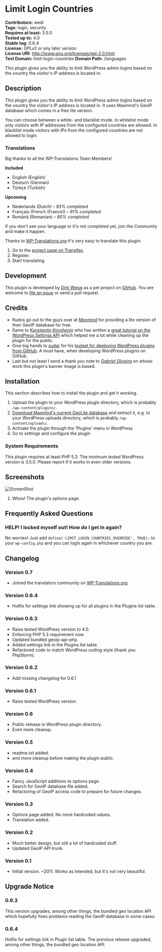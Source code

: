 # Limit Login Countries #
**Contributors:** wedi   
**Tags:** login, security   
**Requires at least:** 3.5.0   
**Tested up to:** 4.0   
**Stable tag:** 0.6.4   
**License:** GPLv2 or any later version   
**License URI:** http://www.gnu.org/licenses/gpl-2.0.html   
**Text Domain:** limit-login-countries
**Domain Path:** /languages

This plugin gives you the ability to limit WordPress admin logins based on the country the visitor's IP address is located in.


## Description ##
This plugin gives you the ability to limit WordPress admin logins based on the country the visitor's IP address is located in. It uses Maxmind's GeoIP database which comes in a free lite version.

You can choose between a white- and blacklist mode. In whitelist mode only visitors with IP addresses from the configured countries are allowed. In blacklist mode visitors with IPs from the configured countries are not allowed to login.


### Translations ###
Big thanks to all the WP-Translations Team Members!

**Included**

* English (English)
* Deutsch (German)
* Türkçe (Turkish)

**Upcoming**

* Nederlands (Dutch) – *93% completed*
* Français (French (France)) – *91% completed*
* Română (Romanian) – *80% completed*

If you don't see your language or it's not completed yet, join the Community and make it happen.

Thanks to [WP-Translations.org](http://wp-translations.org) it's very easy to translate this plugin:

  1. Go to the [project page on Transifex](https://www.transifex.com/projects/p/limit-login-countries/).
  2. Register.
  3. Start translating.


## Development ##
This plugin is developed by [Dirk Weise](http://www.dirk-weise.de) as a pet project on [GitHub](https://github.com/wedi/limit-login-countries). You are welcome to [file an issue](https://github.com/wedi/limit-login-countries/issues) or send a pull request.


## Credits ##
* Kudos go out to the guys over at [*Maxmind*](https://www.maxmind.com/) for providing a lite version of their GeoIP database for free.
* Same to [*Konstantin Kovshenin*](http://kovshenin.com/) who has written a [great tutorial on the WordPress Settings API](http://kovshenin.com/2012/the-wordpress-settings-api/) which helped me a lot while cleaning up the plugin for the public.
* Give big hands to [sudar](http://sudarmuthu.com) for his [toolset for deploying WordPress plugins from GitHub](https://github.com/sudar/wp-plugin-in-github). A must have, when developing WordPress plugins on GitHub.
* Last but not least I send a thank you note to [*Gabriel Oliveira*](http://think0.deviantart.com/) on whose work this plugin's banner image is based.


## Installation ##
This section describes how to install the plugin and get it working.

1. Upload the plugin to your WordPress plugin directory, which is probably `/wp-content/plugins/`.
2. [Download Maxmind's current GeoLite database](http://geolite.maxmind.com/download/geoip/database/GeoLiteCity.dat.gz) and extract it, e.g. to your WordPress uploads directory, which is probably `/wp-content/uploads/`.
3. Activate the plugin through the 'Plugins' menu in WordPress
4. Go to settings and configure the plugin

### System Requirements ###
This plugin requires at least PHP 5.3. The minimum *tested* WordPress version is 3.5.0. Please report if it works in even older versions.


## Screenshots ##
![ScreenShot](https://raw.github.com/wedi/limit-login-countries/master/assets/screenshot-1.png)
1.  Whoo! The plugin's options page.


## Frequently Asked Questions ##

### HELP! I locked myself out! How do I get in again? ###
No worries! Just add `define('LIMIT_LOGIN_COUNTRIES_OVERRIDE', TRUE);` to your `wp-config.php` and you can login again in whichever country you are.


## Changelog ##

### Version 0.7 ###
* Joined the translators community on [WP-Translations.org](http://wp-translations.org).

### Version 0.6.4 ###
* Hotfix for settings link showing up for all plugins in the Plugins list table.

### Version 0.6.3 ###
* Raise tested WordPress version to 4.0.
* Enforcing PHP 5.3 requirement now.
* Updated bundled geoip-api-php.
* Added settings link in the Plugins list table.
* Refactored code to match WordPress coding style (thank you PhpStorm).

### Version 0.6.2 ###
* Add missing changelog for 0.6.1

### Version 0.6.1 ###
* Raise tested WordPress version.

### Version 0.6 ###
* Public release in WordPress plugin directory.
* Even more cleanup.

### Version 0.5 ###
* readme.txt added.
* and more cleanup before making the plugin public.

### Version 0.4 ###
* Fancy JavaScript additions to options page.
* Search for GeoIP database file added.
* Refactoring of GeoIP access code to prepare for future changes.

### Version 0.3 ###
* Options page added. No more hardcoded values.
* Translation added.

### Version 0.2 ###
* Much better design, but still a lot of hardcoded stuff.
* Updated GeoIP API trunk.

### Version 0.1 ###
* Initial version. ~2011. Works as intended, but it's not very beautiful.


## Upgrade Notice ##

### 0.6.3 ###
This version upgrades, among other things, the bundled geo location API which hopefully fixes problems reading the GeoIP database in some cases.

### 0.6.4 ###
Hotfix for settings link in Plugin list table. The previous release upgraded, among other things, the bundled geo location API.
